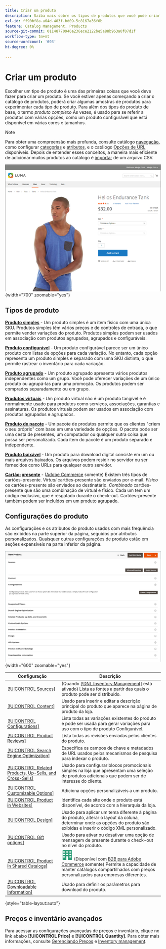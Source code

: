 ```yaml
---
title: Criar um produto
description: Saiba mais sobre os tipos de produtos que você pode criar para o catálogo.
exl-id: ff90bf8a-a64d-403f-bd09-5c8167a36f0b
feature: Catalog Management, Products
source-git-commit: 01148770946a236ece2122be5a88b963a0f07d1f
workflow-type: tm+mt
source-wordcount: '693'
ht-degree: 0%

---
```


# Criar um produto

Escolher um tipo de produto é uma das primeiras coisas que você deve fazer para criar um produto. Se você estiver apenas começando a criar o catálogo de produtos, poderá criar algumas amostras de produtos para experimentar cada tipo de produto. Para além dos tipos do produto de base, o termo _produto complexo_ Às vezes, é usado para se referir a produtos com várias opções, como um produto configurável que está disponível em várias cores e tamanhos.

>[!NOTE]
>
>Para obter uma compreensão mais profunda, consulte catálogo [navegação](navigation.md), como configurar [categorias](categories.md) e [atributos](product-attributes.md), e o catálogo [Opções de URL](catalog-urls.md) disponíveis. Depois de entender esses conceitos, a maneira mais eficiente de adicionar muitos produtos ao catálogo é [importar](../systems/data-import.md) de um arquivo CSV.

![Página do produto na loja](./assets/storefront-product-page.png){width="700" zoomable="yes"}

## Tipos de produto

**[Produto simples](product-create-simple.md)** - Um produto simples é um item físico com uma única SKU. Produtos simples têm vários preços e de controles de entrada, o que permite vender variações do produto. Produtos simples podem ser usados em associação com produtos agrupados, agrupados e configuráveis.

**[Produto configurável](product-create-configurable.md)** - Um produto configurável parece ser um único produto com listas de opções para cada variação. No entanto, cada opção representa um produto simples e separado com uma SKU distinta, o que permite rastrear o inventário para cada variação.

**[Produto agrupado](product-create-grouped.md)** - Um produto agrupado apresenta vários produtos independentes como um grupo. Você pode oferecer variações de um único produto ou agrupá-las para uma promoção. Os produtos podem ser comprados separadamente ou em grupo.

**[Produtos virtuais](product-create-virtual.md)** - Um produto virtual não é um produto tangível e é normalmente usado para produtos como serviços, associações, garantias e assinaturas. Os produtos virtuais podem ser usados em associação com produtos agrupados e agrupados.

**[Produto do pacote](product-create-bundle.md)**  - Um pacote de produtos permite que os clientes &quot;criem o seu próprio&quot; com base em uma variedade de opções. O pacote pode ser uma cesta de presentes, um computador ou qualquer outra coisa que possa ser personalizada. Cada item do pacote é um produto separado e independente.

**[Produto baixável](product-create-downloadable.md)** - Um produto para download digital consiste em um ou mais arquivos baixados. Os arquivos podem residir no servidor ou ser fornecidos como URLs para qualquer outro servidor.

**[Cartão-presente](product-gift-card-create.md)** - ([Adobe Commerce](../landing/home.md#product-editions) somente) Existem três tipos de cartões-presente. _Virtual_ cartões-presente são enviados por e-mail. _Físico_ os cartões-presente são enviados ao destinatário. _Combinado_ cartões-presente que são uma combinação de virtual e físico. Cada um tem um código exclusivo, que é resgatado durante o check-out. Cartões-presente também podem ser incluídos em um produto agrupado.

## Configurações do produto

As configurações e os atributos do produto usados com mais frequência são exibidos na parte superior da página, seguidos por atributos personalizados. Quaisquer outras configurações de produto estão em seções expansíveis na parte inferior da página.

![Configurações do produto](./assets/product-settings.png){width="600" zoomable="yes"}

| Configuração | Descrição |
|--- |--- |
| [[!UICONTROL Sources]](../inventory-management/sources-assign-per-product.md) | (Quando [[!DNL Inventory Management]](../inventory-management/introduction.md) está ativado) Lista as fontes a partir das quais o produto pode ser distribuído. |
| [[!UICONTROL Content]](product-content.md) | Usado para inserir e editar a descrição principal do produto que aparece na página de produto da loja. |
| [[!UICONTROL Configurations]](product-configurations.md) | Lista todas as variações existentes do produto e pode ser usada para gerar variações para uso com o tipo de produto Configurável. |
| [[!UICONTROL Product Reviews]](settings-advanced-product-reviews.md) | Lista todas as revisões enviadas pelos clientes do produto. |
| [[!UICONTROL Search Engine Optimization]](product-search-engine-optimization.md) | Especifica os campos de chave e metadados de URL usados pelos mecanismos de pesquisa para indexar o produto. |
| [[!UICONTROL Related Products, Up-Sells, and Cross-Sells]](related-products-up-sells-cross-sells.md) | Usado para configurar blocos promocionais simples na loja que apresentam uma seleção de produtos adicionais que podem ser de interesse do cliente. |
| [[!UICONTROL Customizable Options]](settings-advanced-custom-options.md) | Adiciona opções personalizáveis a um produto. |
| [[!UICONTROL Product in Websites]](settings-basic-websites.md) | Identifica cada site onde o produto está disponível, de acordo com a hierarquia da loja. |
| [[!UICONTROL Design]](settings-advanced-design.md) | Usado para aplicar um tema diferente à página do produto, alterar o layout da coluna, determinar onde as opções do produto são exibidas e inserir o código XML personalizado. |
| [[!UICONTROL Gift options]](product-gift-options.md) | Usado para ativar ou desativar uma opção de mensagem de presente durante o check-out no nível do produto. |
| [[!UICONTROL Product In Shared Catalogs]](../b2b/catalog-shared.md) | ![B2B para Adobe Commerce](../assets/b2b.svg) (Disponível com [B2B para Adobe Commerce](../b2b/introduction.md) somente) Permite a capacidade de manter catálogos compartilhados com preços personalizados para empresas diferentes. |
| [[!UICONTROL Downloadable Information]](product-create-downloadable.md#step-5-complete-the-downloadable-information) | Usado para definir os parâmetros para download do produto. |

{style="table-layout:auto"}

## Preços e inventário avançados

Para acessar as configurações avançadas de preços e inventário, clique no link abaixo **[!UICONTROL Price]** e **[!UICONTROL Quantity]**. Para obter mais informações, consulte [Gerenciando Preços](pricing-advanced.md) e [Inventory management](../inventory-management/introduction.md).
